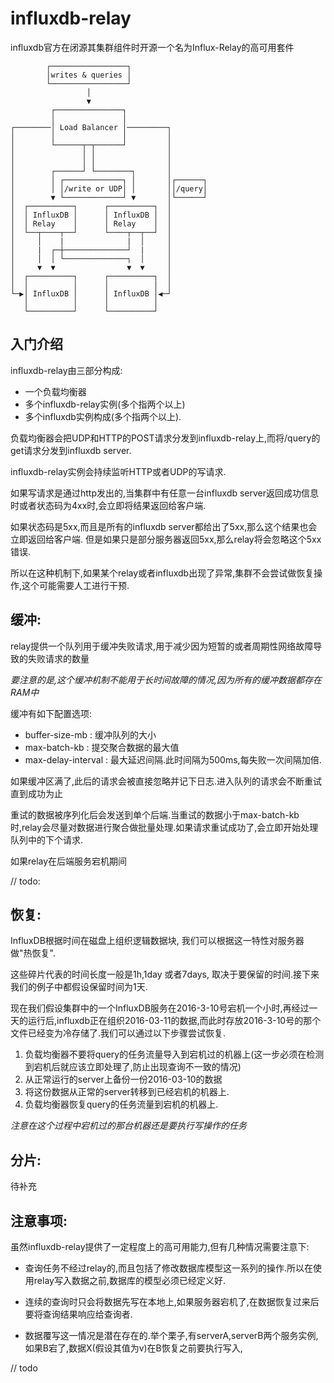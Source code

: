 # influxdb-relay

influxdb官方在闭源其集群组件时开源一个名为Influx-Relay的高可用套件
```
        ┌─────────────────┐                 
        │writes & queries │                 
        └─────────────────┘                 
                 │                          
                 ▼                          
         ┌───────────────┐                  
         │               │                  
┌────────│ Load Balancer │─────────┐        
│        │               │         │        
│        └──────┬─┬──────┘         │        
│               │ │                │        
│               │ │                │        
│        ┌──────┘ └────────┐       │        
│        │ ┌─────────────┐ │       │┌──────┐
│        │ │/write or UDP│ │       ││/query│
│        ▼ └─────────────┘ ▼       │└──────┘
│  ┌──────────┐      ┌──────────┐  │        
│  │ InfluxDB │      │ InfluxDB │  │        
│  │ Relay    │      │ Relay    │  │        
│  └──┬────┬──┘      └────┬──┬──┘  │        
│     │    |              |  │     │        
│     |  ┌─┼──────────────┘  |     │        
│     │  │ └──────────────┐  │     │        
│     ▼  ▼                ▼  ▼     │        
│  ┌──────────┐      ┌──────────┐  │        
│  │          │      │          │  │        
└─▶│ InfluxDB │      │ InfluxDB │◀─┘        
   │          │      │          │           
   └──────────┘      └──────────┘           
 ```

## 入门介绍

influxdb-relay由三部分构成:
- 一个负载均衡器
- 多个influxdb-relay实例(多个指两个以上)
- 多个influxdb实例构成(多个指两个以上).

负载均衡器会把UDP和HTTP的POST请求分发到influxdb-relay上,而将/query的get请求分发到influxdb server.



influxdb-relay实例会持续监听HTTP或者UDP的写请求.

如果写请求是通过http发出的,当集群中有任意一台influxdb server返回成功信息时或者状态码为4xx时,会立即将结果返回给客户端.

如果状态码是5xx,而且是所有的influxdb server都给出了5xx,那么这个结果也会立即返回给客户端.
但是如果只是部分服务器返回5xx,那么relay将会忽略这个5xx错误.


所以在这种机制下,如果某个relay或者influxdb出现了异常,集群不会尝试做恢复操作,这个可能需要人工进行干预.

## 缓冲:
relay提供一个队列用于缓冲失败请求,用于减少因为短暂的或者周期性网络故障导致的失败请求的数量

*要注意的是,这个缓冲机制不能用于长时间故障的情况,因为所有的缓冲数据都存在RAM中*


缓冲有如下配置选项:

- buffer-size-mb : 缓冲队列的大小
- max-batch-kb : 提交聚合数据的最大值
- max-delay-interval : 最大延迟间隔.此时间隔为500ms,每失败一次间隔加倍.

如果缓冲区满了,此后的请求会被直接忽略并记下日志.进入队列的请求会不断重试直到成功为止

重试的数据被序列化后会发送到单个后端.当重试的数据小于max-batch-kb时,relay会尽量对数据进行聚合做批量处理.如果请求重试成功了,会立即开始处理队列中的下个请求.

如果relay在后端服务宕机期间

// todo: 

## 恢复:
InfluxDB根据时间在磁盘上组织逻辑数据块, 我们可以根据这一特性对服务器做"热恢复".

这些碎片代表的时间长度一般是1h,1day 或者7days, 取决于要保留的时间.接下来我们的例子中都假设保留时间为1天.

现在我们假设集群中的一个InfluxDB服务在2016-3-10号宕机一个小时,再经过一天的运行后,influxdb正在组织2016-03-11的数据,而此时存放2016-3-10号的那个文件已经变为冷存储了.我们可以通过以下步骤尝试恢复.

1. 负载均衡器不要将query的任务流量导入到宕机过的机器上(这一步必须在检测到宕机后就应该立即处理了,防止出现查询不一致的情况)
2. 从正常运行的server上备份一份2016-03-10的数据
3. 将这份数据从正常的server转移到已经宕机的机器上.
4. 负载均衡器恢复query的任务流量到宕机的机器上.

*注意在这个过程中宕机过的那台机器还是要执行写操作的任务*

## 分片:

待补充

## 注意事项:

虽然influxdb-relay提供了一定程度上的高可用能力,但有几种情况需要注意下:

- 查询任务不经过relay的,而且包括了修改数据库模型这一系列的操作.所以在使用relay写入数据之前,数据库的模型必须已经定义好.

- 连续的查询时只会将数据先写在本地上,如果服务器宕机了,在数据恢复过来后要将查询结果响应给查询者.

- 数据覆写这一情况是潜在存在的.举个栗子,有serverA,serverB两个服务实例,如果B宕了,数据X(假设其值为v)在B恢复之前要执行写入,

// todo